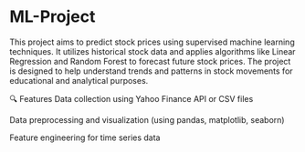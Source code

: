 # ML-Project
This project aims to predict stock prices using supervised machine learning techniques. It utilizes historical stock data and applies algorithms like Linear Regression and Random Forest to forecast future stock prices. The project is designed to help understand trends and patterns in stock movements for educational and analytical purposes.

🔍 Features
Data collection using Yahoo Finance API or CSV files

Data preprocessing and visualization (using pandas, matplotlib, seaborn)

Feature engineering for time series data
